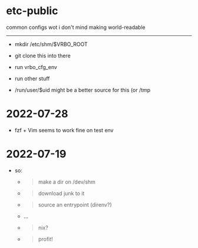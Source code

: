 # etc-public
common configs wot i don't mind making world-readable

-----


- mkdir /etc/shm/$VRBO_ROOT
- git clone this into there
- run vrbo_cfg_env 
- run other stuff


- /run/user/$uid might be a better source for this (or /tmp

# 2022-07-28
- fzf + Vim seems to work fine on test env


# 2022-07-19
- so: 
    - > make a dir on /dev/shm
    - > download junk to it
    - > source an entrypoint (direnv?)
    - ...
    - > nix? 
    - > profit!

